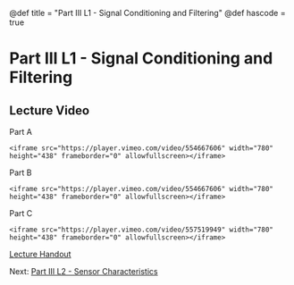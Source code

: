 @def title = "Part III L1 - Signal Conditioning and Filtering"
@def hascode = true

# Part III L1 - Signal Conditioning and Filtering

## Lecture Video
Part A

~~~
<iframe src="https://player.vimeo.com/video/554667606" width="780" height="438" frameborder="0" allowfullscreen></iframe>
~~~

Part B

~~~
<iframe src="https://player.vimeo.com/video/554667606" width="780" height="438" frameborder="0" allowfullscreen></iframe>
~~~

Part C

~~~
<iframe src="https://player.vimeo.com/video/557519949" width="780" height="438" frameborder="0" allowfullscreen></iframe>
~~~

[Lecture Handout](/part_iii/ME319_-_Mechatronics_-_Part_III_Lecture_1_Signal_Conditioning_and_Filtering.pdf)


Next: [Part III L2 - Sensor Characteristics](/part_iii/lecture2/)  